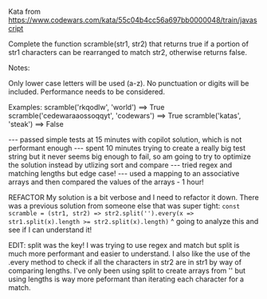 Kata from https://www.codewars.com/kata/55c04b4cc56a697bb0000048/train/javascript

Complete the function scramble(str1, str2) that returns true if a portion of str1 characters can be rearranged to match str2, otherwise returns false.

Notes:

Only lower case letters will be used (a-z). No punctuation or digits will be included.
Performance needs to be considered.

Examples:
scramble('rkqodlw', 'world') ==> True
scramble('cedewaraaossoqqyt', 'codewars') ==> True
scramble('katas', 'steak') ==> False

--- passed simple tests at 15 minutes with copilot solution, which is not performant enough
--- spent 10 minutes trying to create a really big test string but it never seems big enough to fail, so am going to try to optimize the solution instead by utlizing sort and compare
--- tried regex and matching lengths but edge case!
--- used a mapping to an associative arrays and then compared the values of the arrays - 1 hour!

REFACTOR
My solution is a bit verbose and I need to refactor it down. There was a previous solution from someone else that was super tight:
```const scramble = (str1, str2) => str2.split('').every(x => str1.split(x).length >= str2.split(x).length)```
^ going to analyze this and see if I can understand it!

EDIT: split was the key! I was trying to use regex and match but split is much more performant and easier to understand. I also like the use of the .every method to check if all the characters in str2 are in str1 by way of comparing lengths. I've only been using split to create arrays from '' but using lengths is way more peformant than iterating each character for a match.

